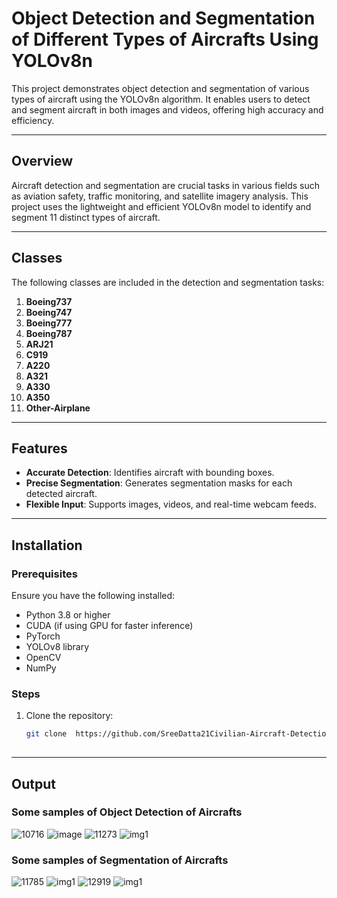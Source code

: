 # Object Detection and Segmentation of Different Types of Aircrafts Using YOLOv8n

This project demonstrates object detection and segmentation of various types of aircraft using the YOLOv8n algorithm. It enables users to detect and segment aircraft in both images and videos, offering high accuracy and efficiency.

---

## Overview

Aircraft detection and segmentation are crucial tasks in various fields such as aviation safety, traffic monitoring, and satellite imagery analysis. This project uses the lightweight and efficient YOLOv8n model to identify and segment 11 distinct types of aircraft.

---

## Classes

The following classes are included in the detection and segmentation tasks:

1. **Boeing737**  
2. **Boeing747**  
3. **Boeing777**  
4. **Boeing787**  
5. **ARJ21**  
6. **C919**  
7. **A220**  
8. **A321**  
9. **A330**  
10. **A350**  
11. **Other-Airplane**  

---

## Features

- **Accurate Detection**: Identifies aircraft with bounding boxes.
- **Precise Segmentation**: Generates segmentation masks for each detected aircraft.
- **Flexible Input**: Supports images, videos, and real-time webcam feeds.

---

## Installation

### Prerequisites

Ensure you have the following installed:

- Python 3.8 or higher
- CUDA (if using GPU for faster inference)
- PyTorch
- YOLOv8 library
- OpenCV
- NumPy

### Steps

1. Clone the repository:
   ```bash
   git clone  https://github.com/SreeDatta21Civilian-Aircraft-Detection-and-Segmentation.git
  
---

## Output
### Some samples of Object Detection of Aircrafts
![10716](https://github.com/user-attachments/assets/7396ef75-5912-4798-b794-7e9c26181803)
![image](https://github.com/user-attachments/assets/d73823a9-29c0-4c9a-abdb-cf33ab383e9a)
![11273](https://github.com/user-attachments/assets/d246b340-b12e-4d01-8bb5-85b71b7b2f7f)
![img1](https://github.com/user-attachments/assets/f3c6932b-5331-480b-aec9-a66e4cc5f91e)

### Some samples of Segmentation of Aircrafts
![11785](https://github.com/user-attachments/assets/12d6c514-7a44-4167-af1c-f11f3dde4993)
![img1](https://github.com/user-attachments/assets/9e06ad8b-34f9-4b9b-9aed-93d28b8fc1dd)
![12919](https://github.com/user-attachments/assets/71b38e1f-f28d-45a8-aa5e-8b835dfe3626)
![img1](https://github.com/user-attachments/assets/7302f8ca-56bb-43be-92ec-7ffe7f00e3a8)

